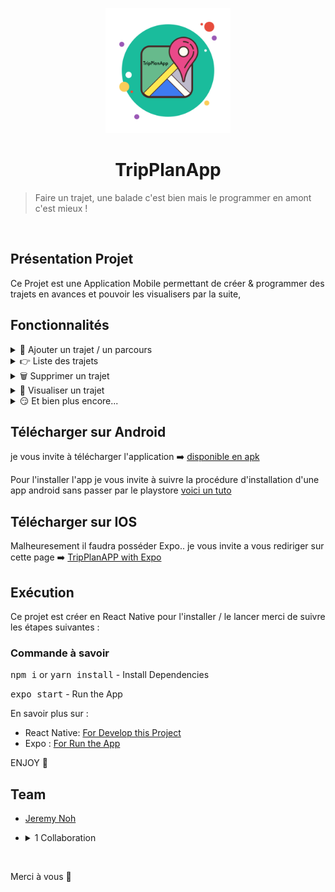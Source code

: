 <p align="center">
    <img alt="icon-tripplanApp" src="./assets/icon.png" height="200px" width="200px">
</p>
<h1 align="center">TripPlanApp </h1>

> Faire un trajet, une balade c'est bien mais le programmer en amont c'est mieux !

<br />

## Présentation Projet

Ce Projet est une Application Mobile permettant de créer & programmer des trajets en avances et pouvoir les visualisers par la suite, 

## Fonctionnalités


<details>
<summary> 📝 Ajouter un trajet / un parcours </summary>
<p>

> Vous pouvez ajouter un trajet en determinant le point de départ, différents escales selon votre convenance et l'arrivé.

Depuis l'écran de création vous avez la possibilité de supprimer une étape, revenir en arrière, supprimer l'intégralité du trajet et bien plus encore !
</p>
</details>


<details>
<summary> 👉 Liste des trajets </summary>
<p>

> Visualisez l'intégralité des trajets enregistrés 

Accompagnée  une briève  aperçu du nombre de Km du parcours & du nombre d'étape à parcourir.
</p>
</details>


<details>
<summary> 🗑️ Supprimer un trajet </summary>
<p>

> Swippez vers la droite d'un trajet et c'est réglé ! 
</p>
</details>

<details>
<summary> 👀 Visualiser un trajet </summary>
<p>

> Cliquez sur un trajet pour rentrer en mode découverte

Le trajet ce lance avec des informations précis en fonction de l'avancement de votre trajet.
</p>
</details>

<details>
<summary> 😏 Et bien plus encore... </summary>
<p>

> J'avoue je n'ai pas encore d'autre idée mais n'hésitez pas je suis preneur

que ce soit en issus / pull request soyez force de proposition, je vous répondrai 😉
</p>
</details>


## Télécharger sur Android 

je vous invite à télécharger l'application  ➡️  <a href="./build/tripPlanApp.apk" download>disponible en apk </a>

Pour l'installer l'app je vous invite à suivre la procédure d'installation d'une app android sans passer par le playstore  [voici un tuto](https://www.frandroid.com/comment-faire/tutoriaux/trucs-et-astuces/184151_comment-installer-un-fichier-apk-sur-son-terminal-android)

## Télécharger sur IOS

Malheuresement il faudra posséder Expo.. 
je vous invite a vous rediriger sur cette page ➡️ [TripPlanAPP with Expo](https://expo.io/@djeblack/tripPlanApp)


## Exécution 

Ce projet est créer en React Native pour l'installer / le lancer merci de suivre les étapes suivantes :

### Commande à savoir

<kbd>npm i</kbd> or <kbd> yarn install</kbd>  - Install Dependencies

<kbd> expo start</kbd> - Run the App

En savoir plus sur :
- React Native: [For Develop this Project](https://facebook.github.io/react-native/)
- Expo : [For Run the App](https://expo.io/learn)

ENJOY 🙂

## Team
- [Jeremy Noh](https://github.com/JeremyNoh)
- <details>
    <summary>1 Collaboration</summary>
    
    Bien que la conception et la réalisation de ce projet  a été réalisé par moi-même l'idée de base m'a été proposée par : [Cindy DLF](https://github.com/cindyDLF)
    
    </details>

<br />


Merci à vous 🤗